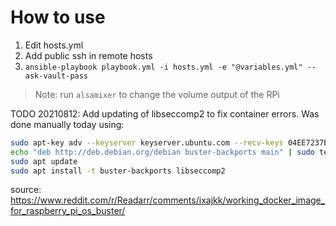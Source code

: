 # How to use


1. Edit hosts.yml
2. Add public ssh in remote hosts
3. `ansible-playbook playbook.yml -i hosts.yml -e "@variables.yml" --ask-vault-pass `

> Note: run `alsamixer` to change the volume output of the RPi

TODO 20210812: Add updating of libseccomp2 to fix container errors. Was done manually today using:
```bash
sudo apt-key adv --keyserver keyserver.ubuntu.com --recv-keys 04EE7237B7D453EC 648ACFD622F3D138
echo "deb http://deb.debian.org/debian buster-backports main" | sudo tee -a /etc/apt/sources.list.d/buster-backports.list
sudo apt update
sudo apt install -t buster-backports libseccomp2
```

source: https://www.reddit.com/r/Readarr/comments/ixajkk/working_docker_image_for_raspberry_pi_os_buster/